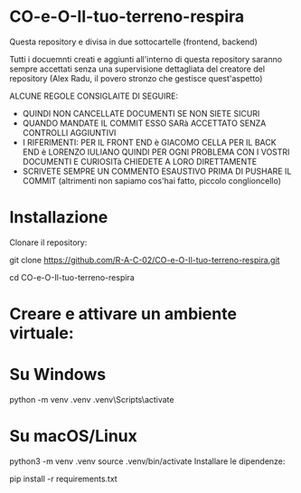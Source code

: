 # CO-e-O-Il-tuo-terreno-respira
Questa repository e divisa in due sottocartelle (frontend, backend)

Tutti i docuemnti creati e aggiunti all'interno di questa repository saranno sempre accettati senza una supervisione dettagliata del creatore del repository (Alex Radu, il povero stronzo che gestisce quest'aspetto)

ALCUNE REGOLE CONSIGLAITE DI SEGUIRE:
-   QUINDI NON CANCELLATE DOCUMENTI SE NON SIETE SICURI 
-   QUANDO MANDATE IL COMMIT ESSO SARà ACCETTATO SENZA CONTROLLI AGGIUNTIVI
-   I RIFERIMENTI:
         PER IL FRONT END è GIACOMO CELLA
        PER IL BACK END è LORENZO IULIANO
    QUINDI PER OGNI PROBLEMA CON I VOSTRI DOCUMENTI E CURIOSITà CHIEDETE A LORO DIRETTAMENTE
-   SCRIVETE SEMPRE UN COMMENTO ESAUSTIVO PRIMA DI PUSHARE IL COMMIT (altrimenti non sapiamo cos'hai fatto, piccolo conglioncello)





# Installazione
Clonare il repository:

git clone https://github.com/R-A-C-02/CO-e-O-Il-tuo-terreno-respira.git

cd CO-e-O-Il-tuo-terreno-respira

# Creare e attivare un ambiente virtuale:

# Su Windows
python -m venv .venv
.venv\Scripts\activate

# Su macOS/Linux
python3 -m venv .venv
source .venv/bin/activate
Installare le dipendenze:

pip install -r requirements.txt